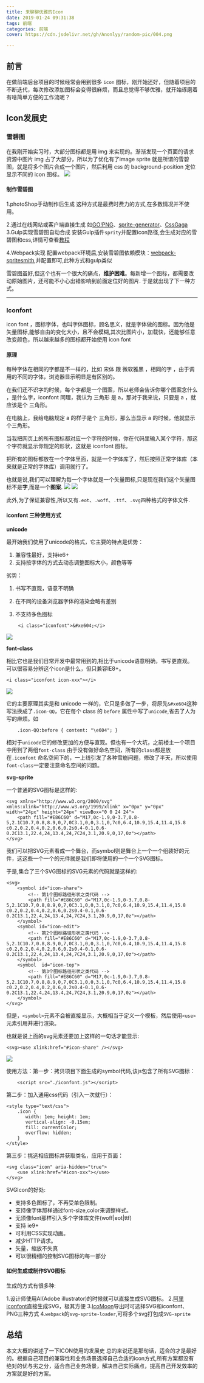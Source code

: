```yaml
---
title: 来聊聊优雅的Icon
date: 2019-01-24 09:31:38
tags: 前端
categories: 前端
cover: https://cdn.jsdelivr.net/gh/Anonlyy/random-pic/004.png

---
```



## 前言
在做前端后台项目的时候经常会用到很多 `icon` 图标，刚开始还好，但随着项目的不断迭代，每次修改添加图标会变得很麻烦，而且总觉得不够优雅，就开始琢磨着有啥简单方便的工作流呢？


## Icon发展史

### 雪碧图
在我刚开始实习时，大部分图标都是用 img 来实现的。渐渐发现一个页面的请求资源中图片 img 占了大部分，所以为了优化有了image sprite 就是所谓的雪碧图，就是将多个图片合成一个图片，然后利用 css 的 background-position 定位显示不同的 icon 图标。
![](https://i.imgur.com/QrDbmyK.png)

#### 制作雪碧图

1.photoShop手动制作后生成
  这种方式是最费时费力的方式,在多数情况并不使用。

2.通过在线网站或客户端直接生成
  如[GO!PNG](http://alloyteam.github.io/gopng/###)、[sprite-generator](https://www.toptal.com/developers/css/sprite-generator)、[CssGaga](http://www.99css.com/cssgaga/)	
3.Gulp实现雪碧图自动合成
  安装Gulp插件`sprity`并配置icon路径,会生成对应的雪碧图和css,详情可查看[教程](https://segmentfault.com/a/1190000002910313)

4.Webpack实现
  配置webpack环境后,安装雪碧图依赖模块：[webpack-spritesmith](https://www.npmjs.com/package/webpack-spritesmith),并配置即可,此种方式和gulp类似
	

雪碧图虽好,但这个也有一个很大的痛点，**维护困难**。每新增一个图标，都需要改动原始图片，还可能不小心出错影响到前面定位好的图片.
于是就出现了下一种方式。

---


### Iconfont

icon font ，图标字体，也叫字体图标，顾名思义，就是字体做的图标。因为他是矢量图标,能够自由的变化大小，且不会模糊,其次比图片小，加载快，还能够任意改变颜色，所以越来越多的图标都开始使用 icon font

#### 原理
每种字体在相同的字都是不一样的，比如 宋体 跟 微软雅黑 ，相同的字 ，由于调用的不同的字体，浏览器显示明显是有区别的。

在我们还不识字的时候，每个字都是一个图案，所以老师会告诉你哪个图案念什么 ，是什么字，iconfont 同理，我认为 三角形 是 a，那对于我来说，只要是 a ，就应该是个 三角形。

在电脑上，我给电脑规定 a 的样子是个 三角形，那么当显示 a 的时候，他就显示个三角形。

当我把网页上的所有图标都对应一个字符的时候，你在代码里输入某个字符，那这个字符就显示你规定的形状，这就是 iconfont 图标。

把所有的图标都放在一个字体里面，就是一个字体库了，然后按照正常字体库（本来就是正常的字体库）调用就行了。

也就是说,我们可以理解为每一个字体就是一个矢量图标,只是现在我们这个矢量图标不是**字**,而是一个**图案**.
![](https://i.imgur.com/U7aQO1i.gif)
![](https://i.imgur.com/FtkFFNC.png)


此外,为了保证兼容性,所以又有`.eot`、`.woff`、`.ttf`、`.svg`四种格式的字体文件.



#### iconfont 三种使用方式

**unicode**

最开始我们使用了unicode的格式，它主要的特点是优势：

1. 兼容性最好，支持ie6+
2. 支持按字体的方式去动态调整图标大小，颜色等等

劣势：

1. 书写不直观，语意不明确
2. 在不同的设备浏览器字体的渲染会略有差别
3. 不支持多色图标



		<i class="iconfont">&#xe604;</i>

![](https://i.imgur.com/gmBCWBw.png)


**font-class**

相比它也是我们日常开发中最常用到的,相比于unicode语意明确，书写更直观。可以很容易分辨这个icon是什么，但只兼容IE8+。

	<i class="iconfont icon-xxx"></i>


![](https://i.imgur.com/ySVgFUc.png)


它的主要原理其实是和 unicode 一样的，它只是多做了一步，将原先`&#xe604`这种写法换成了`.icon-QQ`，它在每个 class 的 `before` 属性中写了`unicode`,省去了人为写的麻烦。如 

		.icon-QQ:before { content: "\e604"; }


相对于`unicode`它的修改更加的方便与直观。但也有一个大坑，之前楼主一个项目中用到了两组`font-class` 由于没有做好命名空间，所有的`class`都是放在`.iconfont` 命名空间下的，一上线引发了各种雪崩问题，修改了半天，所以使用`font-class`一定要注意命名空间的问题。



**svg-sprite**



一个普通的SVG图标是这样的:

	<svg xmlns="http://www.w3.org/2000/svg" xmlns:xlink="http://www.w3.org/1999/xlink" x="0px" y="0px" width="24px" height="24px" viewBox="0 0 24 24"> 
		<path fill="#E86C60" d="M17,0c-1.9,0-3.7,0.8-5,2.1C10.7,0.8,8.9,0,7,0C3.1,0,0,3.1,0,7c0,6.4,10.9,15.4,11.4,15.8 c0.2,0.2,0.4,0.2,0.6,0.2s0.4-0.1,0.6-0.2C13.1,22.4,24,13.4,24,7C24,3.1,20.9,0,17,0z"></path>
	</svg>

我们可以把SVG元素看成一个舞台，而symbol则是舞台上一个一个组装好的元件，这这些一个一个的元件就是我们即将使用的一个一个SVG图标。

于是,集合了三个SVG图标的SVG元素的代码就是这样的:

	<svg>
	    <symbol id="icon-share">
	        <!-- 第1个图标路径形状之类代码 -->
			<path fill="#E86C60" d="M17,0c-1.9,0-3.7,0.8-5,2.1C10.7,0.8,8.9,0,7,0C3.1,0,0,3.1,0,7c0,6.4,10.9,15.4,11.4,15.8 c0.2,0.2,0.4,0.2,0.6,0.2s0.4-0.1,0.6-0.2C13.1,22.4,24,13.4,24,7C24,3.1,20.9,0,17,0z"></path>
	    </symbol>
	    <symbol id="icon-edit">
	        <!-- 第2个图标路径形状之类代码 -->
			<path fill="#E86C60" d="M17,0c-1.9,0-3.7,0.8-5,2.1C10.7,0.8,8.9,0,7,0C3.1,0,0,3.1,0,7c0,6.4,10.9,15.4,11.4,15.8 c0.2,0.2,0.4,0.2,0.6,0.2s0.4-0.1,0.6-0.2C13.1,22.4,24,13.4,24,7C24,3.1,20.9,0,17,0z"></path>
	    </symbol>
	    <symbol  id="icon-top">
	        <!-- 第3个图标路径形状之类代码 -->
			<path fill="#E86C60" d="M17,0c-1.9,0-3.7,0.8-5,2.1C10.7,0.8,8.9,0,7,0C3.1,0,0,3.1,0,7c0,6.4,10.9,15.4,11.4,15.8 c0.2,0.2,0.4,0.2,0.6,0.2s0.4-0.1,0.6-0.2C13.1,22.4,24,13.4,24,7C24,3.1,20.9,0,17,0z"></path>
	    </symbol>
	</svg>
	


但是，`<symbol>`元素不会被直接显示，大概相当于定义一个模板，然后使用`<use>`元素引用并进行渲染。

也就是说上面的svg元素还要加上这样的一句话才能显示:
	
	<svg><use xlink:href="#icon-share" /></svg>



![](https://i.imgur.com/uYBI3Mv.png)

使用方法：第一步：拷贝项目下面生成的symbol代码,该js包含了所有SVG图标：

		<script src="./iconfont.js"></script>

第二步：加入通用css代码（引入一次就行）：

	<style type="text/css">
	    .icon {
	       width: 1em; height: 1em;
	       vertical-align: -0.15em;
	       fill: currentColor;
	       overflow: hidden;
	    }
	</style>

第三步：挑选相应图标并获取类名，应用于页面：


	<svg class="icon" aria-hidden="true">
	    <use xlink:href="#icon-xxx"></use>
	</svg>



SVGIcon的好处:

- 支持多色图标了，不再受单色限制。
- 支持像字体那样通过font-size,color来调整样式。
- 无须像font那样引入多个字体库文件(woff|eot|ttf)
- 支持 ie9+
- 可利用CSS实现动画。
- 减少HTTP请求。
- 矢量，缩放不失真
- 可以很精细的控制SVG图标的每一部分


#### 如何生成或制作SVG图标


生成的方式有很多种:

1.设计师使用AI(Adobe illustrator)的时候就可以直接生成SVG图标。
2.[阿里iconfont](http://iconfont.cn)直接生成SVG，极其方便
3.[IcoMoon](https://icomoon.io/)导出时可选择SVG和iconfont、PNG三种方式
4.`webpack`的`svg-sprite-loader`,可将多个svg打包成`SVG-sprite`




## 总结
本文大概的讲述了一下ICON使用的发展史
总的来说还是那句话，适合的才是最好的。根据自己项目的兼容性和业务场景选择自己合适的icon方式,所有方案都没有绝对的优与劣之分，适合自己业务场景，解决自己实际痛点，提高自己开发效率的方案就是好的方案。